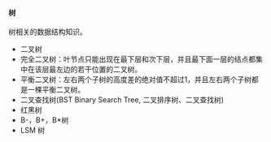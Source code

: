 #### 树

树相关的数据结构知识。

* 二叉树
* 完全二叉树：叶节点只能出现在最下层和次下层，并且最下面一层的结点都集中在该层最左边的若干位置的二叉树。
* 平衡二叉树：左右两个子树的高度差的绝对值不超过1，并且左右两个子树都是一棵平衡二叉树。
* 二叉查找树\(BST Binary Search Tree, 二叉排序树、二叉查找树\)
* 红黑树
* B-，B+，B\*树
* LSM 树



